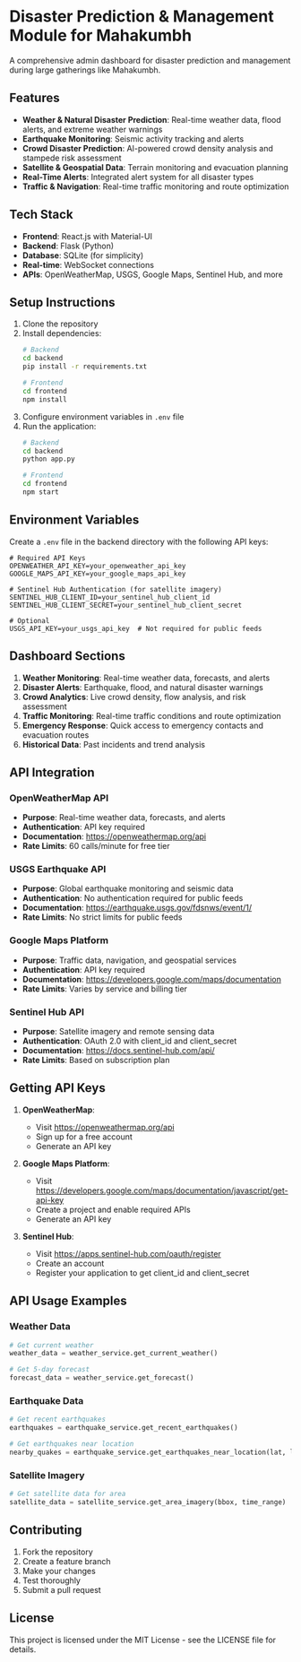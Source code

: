 # Disaster Prediction & Management Module for Mahakumbh

A comprehensive admin dashboard for disaster prediction and management during large gatherings like Mahakumbh.

## Features

- **Weather & Natural Disaster Prediction**: Real-time weather data, flood alerts, and extreme weather warnings
- **Earthquake Monitoring**: Seismic activity tracking and alerts
- **Crowd Disaster Prediction**: AI-powered crowd density analysis and stampede risk assessment
- **Satellite & Geospatial Data**: Terrain monitoring and evacuation planning
- **Real-Time Alerts**: Integrated alert system for all disaster types
- **Traffic & Navigation**: Real-time traffic monitoring and route optimization

## Tech Stack

- **Frontend**: React.js with Material-UI
- **Backend**: Flask (Python)
- **Database**: SQLite (for simplicity)
- **Real-time**: WebSocket connections
- **APIs**: OpenWeatherMap, USGS, Google Maps, Sentinel Hub, and more

## Setup Instructions

1. Clone the repository
2. Install dependencies:
   ```bash
   # Backend
   cd backend
   pip install -r requirements.txt
   
   # Frontend
   cd frontend
   npm install
   ```
3. Configure environment variables in `.env` file
4. Run the application:
   ```bash
   # Backend
   cd backend
   python app.py
   
   # Frontend
   cd frontend
   npm start
   ```

## Environment Variables

Create a `.env` file in the backend directory with the following API keys:

```
# Required API Keys
OPENWEATHER_API_KEY=your_openweather_api_key
GOOGLE_MAPS_API_KEY=your_google_maps_api_key

# Sentinel Hub Authentication (for satellite imagery)
SENTINEL_HUB_CLIENT_ID=your_sentinel_hub_client_id
SENTINEL_HUB_CLIENT_SECRET=your_sentinel_hub_client_secret

# Optional
USGS_API_KEY=your_usgs_api_key  # Not required for public feeds
```

## Dashboard Sections

1. **Weather Monitoring**: Real-time weather data, forecasts, and alerts
2. **Disaster Alerts**: Earthquake, flood, and natural disaster warnings
3. **Crowd Analytics**: Live crowd density, flow analysis, and risk assessment
4. **Traffic Monitoring**: Real-time traffic conditions and route optimization
5. **Emergency Response**: Quick access to emergency contacts and evacuation routes
6. **Historical Data**: Past incidents and trend analysis

## API Integration

### OpenWeatherMap API
- **Purpose**: Real-time weather data, forecasts, and alerts
- **Authentication**: API key required
- **Documentation**: https://openweathermap.org/api
- **Rate Limits**: 60 calls/minute for free tier

### USGS Earthquake API
- **Purpose**: Global earthquake monitoring and seismic data
- **Authentication**: No authentication required for public feeds
- **Documentation**: https://earthquake.usgs.gov/fdsnws/event/1/
- **Rate Limits**: No strict limits for public feeds

### Google Maps Platform
- **Purpose**: Traffic data, navigation, and geospatial services
- **Authentication**: API key required
- **Documentation**: https://developers.google.com/maps/documentation
- **Rate Limits**: Varies by service and billing tier

### Sentinel Hub API
- **Purpose**: Satellite imagery and remote sensing data
- **Authentication**: OAuth 2.0 with client_id and client_secret
- **Documentation**: https://docs.sentinel-hub.com/api/
- **Rate Limits**: Based on subscription plan

## Getting API Keys

1. **OpenWeatherMap**: 
   - Visit https://openweathermap.org/api
   - Sign up for a free account
   - Generate an API key

2. **Google Maps Platform**:
   - Visit https://developers.google.com/maps/documentation/javascript/get-api-key
   - Create a project and enable required APIs
   - Generate an API key

3. **Sentinel Hub**:
   - Visit https://apps.sentinel-hub.com/oauth/register
   - Create an account
   - Register your application to get client_id and client_secret

## API Usage Examples

### Weather Data
```python
# Get current weather
weather_data = weather_service.get_current_weather()

# Get 5-day forecast
forecast_data = weather_service.get_forecast()
```

### Earthquake Data
```python
# Get recent earthquakes
earthquakes = earthquake_service.get_recent_earthquakes()

# Get earthquakes near location
nearby_quakes = earthquake_service.get_earthquakes_near_location(lat, lon, radius_km=500)
```

### Satellite Imagery
```python
# Get satellite data for area
satellite_data = satellite_service.get_area_imagery(bbox, time_range)
```

## Contributing

1. Fork the repository
2. Create a feature branch
3. Make your changes
4. Test thoroughly
5. Submit a pull request

## License

This project is licensed under the MIT License - see the LICENSE file for details.
